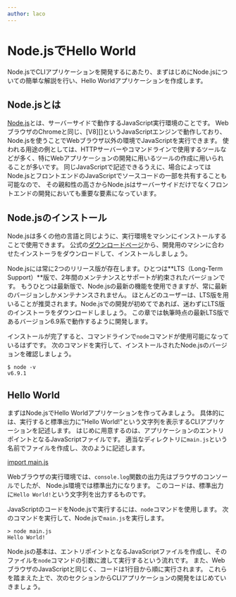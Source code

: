 ```yaml
---
author: laco 
---
```


# Node.jsでHello World

Node.jsでCLIアプリケーションを開発するにあたり、まずはじめにNode.jsについての簡単な解説を行い、Hello Worldアプリケーションを作成します。

## Node.jsとは

[Node.js][]とは、サーバーサイドで動作するJavaScript実行環境のことです。
WebブラウザのChromeと同じ、[V8][]というJavaScriptエンジンで動作しており、Node.jsを使うことでWebブラウザ以外の環境でJavaScriptを実行できます。
使われる用途の例としては、HTTPサーバーやコマンドラインで使用するツールなどが多く、特にWebアプリケーションの開発に用いるツールの作成に用いられることが多いです。
同じJavaScriptで記述できるうえに、場合によってはNode.jsとフロントエンドのJavaScriptでソースコードの一部を共有することも可能なので、
その親和性の高さからNode.jsはサーバーサイドだけでなくフロントエンドの開発においても重要な要素になっています。

## Node.jsのインストール

Node.jsは多くの他の言語と同じように、実行環境をマシンにインストールすることで使用できます。
公式の[ダウンロードページ][]から、開発用のマシンに合わせたインストーラをダウンロードして、インストールしましょう。

Node.jsには常に2つのリリース版が存在します。ひとつは**LTS（Long-Term Support）**版で、2年間のメンテナンスとサポートが約束されたバージョンです。
もうひとつは最新版で、Node.jsの最新の機能を使用できますが、常に最新のバージョンしかメンテナンスされません。
ほとんどのユーザーは、LTS版を用いることが推奨されます。Node.jsでの開発が初めてであれば、迷わずにLTS版のインストーラをダウンロードしましょう。
この章では執筆時点の最新LTS版であるバージョン6.9系で動作するように開発します。

インストールが完了すると、コマンドラインで`node`コマンドが使用可能になっているはずです。
次のコマンドを実行して、インストールされたNode.jsのバージョンを確認しましょう。

```
$ node -v 
v6.9.1      
```

## Hello World

<!-- textlint-disable preset-ja-technical-writing/no-exclamation-question-mark -->

まずはNode.jsでHello Worldアプリケーションを作ってみましょう。
具体的には、実行すると標準出力に"Hello World!"という文字列を表示するCLIアプリケーションを記述します。
はじめに用意するのは、アプリケーションのエントリポイントとなるJavaScriptファイルです。
適当なディレクトリに`main.js`という名前でファイルを作成し、次のように記述します。

[import main.js](src/main.js)

Webブラウザの実行環境では、`console.log`関数の出力先はブラウザのコンソールでしたが、
Node.js環境では標準出力になります。
このコードは、標準出力に`Hello World!`という文字列を出力するものです。

<!-- textlint-enable preset-ja-technical-writing/no-exclamation-question-mark -->

JavaScriptのコードをNode.jsで実行するには、`node`コマンドを使用します。
次のコマンドを実行して、Node.jsで`main.js`を実行します。

```
> node main.js
Hello World!
```

Node.jsの基本は、エントリポイントとなるJavaScriptファイルを作成し、そのファイルを`node`コマンドの引数に渡して実行するという流れです。
また、WebブラウザのJavaScriptと同じく、コードは1行目から順に実行されます。
これらを踏まえた上で、次のセクションからCLIアプリケーションの開発をはじめていきましょう。

[Node.js]: https://nodejs.org/ja/
[Chrome V8]: https://developers.google.com/v8/
[ダウンロードページ]: https://nodejs.org/ja/download/